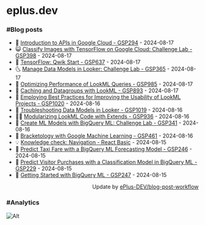# eplus.dev

### #Blog posts

<!-- BLOG-POST-LIST:START -->
 - 🧰 [Introduction to APIs in Google Cloud - GSP294](https://eplus.dev/introduction-to-apis-in-google-cloud-gsp294) - 2024-08-17
 - 😺 [Classify Images with TensorFlow on Google Cloud: Challenge Lab - GSP398](https://eplus.dev/classify-images-with-tensorflow-on-google-cloud-challenge-lab-gsp398) - 2024-08-17
 - 🗽 [TensorFlow: Qwik Start - GSP637](https://eplus.dev/tensorflow-qwik-start-gsp637) - 2024-08-17
 - 🌜 [Manage Data Models in Looker: Challenge Lab - GSP365](https://eplus.dev/manage-data-models-in-looker-challenge-lab-gsp365) - 2024-08-17
 - 📝 [Optimizing Performance of LookML Queries - GSP985](https://eplus.dev/optimizing-performance-of-lookml-queries-gsp985) - 2024-08-17
 - 🚀 [Caching and Datagroups with LookML - GSP893](https://eplus.dev/caching-and-datagroups-with-lookml-gsp893) - 2024-08-17
 - 💼 [Employing Best Practices for Improving the Usability of LookML Projects - GSP1020](https://eplus.dev/employing-best-practices-for-improving-the-usability-of-lookml-projects-gsp1020) - 2024-08-16
 - 🦣 [Troubleshooting Data Models in Looker - GSP1019](https://eplus.dev/troubleshooting-data-models-in-looker-gsp1019) - 2024-08-16
 - 👨‍🏫 [Modularizing LookML Code with Extends - GSP936](https://eplus.dev/modularizing-lookml-code-with-extends-gsp936) - 2024-08-16
 - 🔭 [Create ML Models with BigQuery ML: Challenge Lab - GSP341](https://eplus.dev/create-ml-models-with-bigquery-ml-challenge-lab-gsp341) - 2024-08-16
 - 🤡 [Bracketology with Google Machine Learning - GSP461](https://eplus.dev/bracketology-with-google-machine-learning-gsp461) - 2024-08-16
 - 💡 [Knowledge check: Navigation - React Basic](https://eplus.dev/knowledge-check-navigation-react-basic) - 2024-08-15
 - 🦣 [Predict Taxi Fare with a BigQuery ML Forecasting Model - GSP246](https://eplus.dev/predict-taxi-fare-with-a-bigquery-ml-forecasting-model-gsp246) - 2024-08-15
 - 💪 [Predict Visitor Purchases with a Classification Model in BigQuery ML - GSP229](https://eplus.dev/predict-visitor-purchases-with-a-classification-model-in-bigquery-ml-gsp229) - 2024-08-15
 - 🤡 [Getting Started with BigQuery ML - GSP247](https://eplus.dev/getting-started-with-bigquery-ml-gsp247) - 2024-08-15<!-- BLOG-POST-LIST:END -->

<div align="right">
  Update by <a target="_blank"
    href="https://github.com/ePlus-DEV/blog-post-workflow">ePlus-DEV/blog-post-workflow</a>
</div>

### #Analytics
![Alt](https://repobeats.axiom.co/api/embed/9990f7cddfbad8d834990b10ccad05f81ac1096f.svg "Repobeats analytics image")

